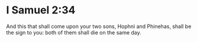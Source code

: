 # I Samuel 2:34

And this that shall come upon your two sons, Hophni and Phinehas, shall be the sign to you: both of them shall die on the same day.
